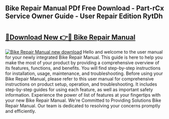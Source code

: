 ## Bike Repair Manual PDf Free Download - Part-rCx Service Owner Guide - User Repair Edition RytDh

# <h2><a href="http://bc62080.oget.top/?id=Bike+Repair+Manual">🔗Download New 👉🔴 Bike Repair Manual</a></h2>

[![Bike Repair Manual new download](https://i.imgur.com/5g1atiW.png)](http://bc62080.oget.top/?id=Bike+Repair+Manual)
Hello and welcome to the user manual for your newly integrated Bike Repair Manual. This guide is here to help you make the most of your product by providing a comprehensive overview of its features, functions, and benefits. You will find step-by-step instructions for installation, usage, maintenance, and troubleshooting. Before using your Bike Repair Manual, please refer to this user manual for comprehensive instructions on product setup, operation, and troubleshooting. It includes step-by-step guides for using each feature, as well as important safety information. Experience the power of list of features at your fingertips with your new Bike Repair Manual. We're Committed to Providing Solutions Bike Repair Manual. Our team is dedicated to resolving your concerns promptly and efficiently.
